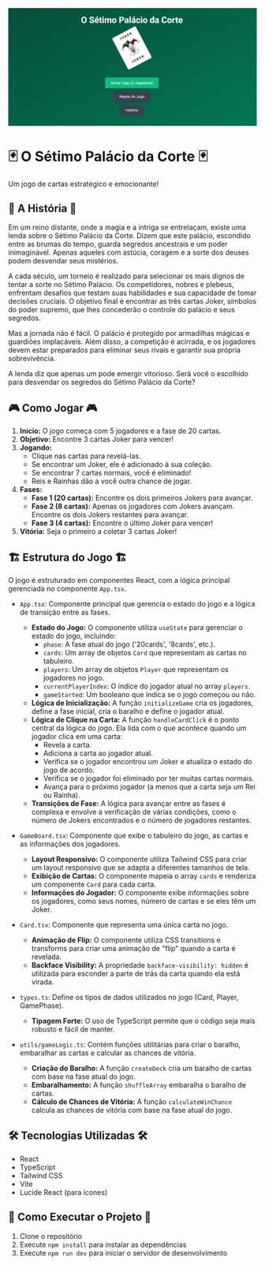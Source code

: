 <img src="o palhaço.png" alt="Texto alternativo" width="600"/>



# 🃏 O Sétimo Palácio da Corte 🃏

Um jogo de cartas estratégico e emocionante!

## 📜 A História 📜

Em um reino distante, onde a magia e a intriga se entrelaçam, existe uma lenda sobre o Sétimo Palácio da Corte. Dizem que este palácio, escondido entre as brumas do tempo, guarda segredos ancestrais e um poder inimaginável. Apenas aqueles com astúcia, coragem e a sorte dos deuses podem desvendar seus mistérios.

A cada século, um torneio é realizado para selecionar os mais dignos de tentar a sorte no Sétimo Palácio. Os competidores, nobres e plebeus, enfrentam desafios que testam suas habilidades e sua capacidade de tomar decisões cruciais. O objetivo final é encontrar as três cartas Joker, símbolos do poder supremo, que lhes concederão o controle do palácio e seus segredos.

Mas a jornada não é fácil. O palácio é protegido por armadilhas mágicas e guardiões implacáveis. Além disso, a competição é acirrada, e os jogadores devem estar preparados para eliminar seus rivais e garantir sua própria sobrevivência.

A lenda diz que apenas um pode emergir vitorioso. Será você o escolhido para desvendar os segredos do Sétimo Palácio da Corte?

## 🎮 Como Jogar 🎮

1.  **Início:** O jogo começa com 5 jogadores e a fase de 20 cartas.
2.  **Objetivo:** Encontre 3 cartas Joker para vencer!
3.  **Jogando:**
    *   Clique nas cartas para revelá-las.
    *   Se encontrar um Joker, ele é adicionado à sua coleção.
    *   Se encontrar 7 cartas normais, você é eliminado!
    *   Reis e Rainhas dão a você outra chance de jogar.
4.  **Fases:**
    *   **Fase 1 (20 cartas):** Encontre os dois primeiros Jokers para avançar.
    *   **Fase 2 (8 cartas):** Apenas os jogadores com Jokers avançam. Encontre os dois Jokers restantes para avançar.
    *   **Fase 3 (4 cartas):** Encontre o último Joker para vencer!
5.  **Vitória:** Seja o primeiro a coletar 3 cartas Joker!

## 🏗️ Estrutura do Jogo 🏗️

O jogo é estruturado em componentes React, com a lógica principal gerenciada no componente `App.tsx`.

*   `App.tsx`: Componente principal que gerencia o estado do jogo e a lógica de transição entre as fases.

    *   **Estado do Jogo:** O componente utiliza `useState` para gerenciar o estado do jogo, incluindo:
        *   `phase`: A fase atual do jogo ('20cards', '8cards', etc.).
        *   `cards`: Um array de objetos `Card` que representam as cartas no tabuleiro.
        *   `players`: Um array de objetos `Player` que representam os jogadores no jogo.
        *   `currentPlayerIndex`: O índice do jogador atual no array `players`.
        *   `gameStarted`: Um booleano que indica se o jogo começou ou não.
    *   **Lógica de Inicialização:** A função `initializeGame` cria os jogadores, define a fase inicial, cria o baralho e define o jogador atual.
    *   **Lógica de Clique na Carta:** A função `handleCardClick` é o ponto central da lógica do jogo. Ela lida com o que acontece quando um jogador clica em uma carta:
        *   Revela a carta.
        *   Adiciona a carta ao jogador atual.
        *   Verifica se o jogador encontrou um Joker e atualiza o estado do jogo de acordo.
        *   Verifica se o jogador foi eliminado por ter muitas cartas normais.
        *   Avança para o próximo jogador (a menos que a carta seja um Rei ou Rainha).
    *   **Transições de Fase:** A lógica para avançar entre as fases é complexa e envolve a verificação de várias condições, como o número de Jokers encontrados e o número de jogadores restantes.
*   `GameBoard.tsx`: Componente que exibe o tabuleiro do jogo, as cartas e as informações dos jogadores.

    *   **Layout Responsivo:** O componente utiliza Tailwind CSS para criar um layout responsivo que se adapta a diferentes tamanhos de tela.
    *   **Exibição de Cartas:** O componente mapeia o array `cards` e renderiza um componente `Card` para cada carta.
    *   **Informações do Jogador:** O componente exibe informações sobre os jogadores, como seus nomes, número de cartas e se eles têm um Joker.
*   `Card.tsx`: Componente que representa uma única carta no jogo.

    *   **Animação de Flip:** O componente utiliza CSS transitions e transforms para criar uma animação de "flip" quando a carta é revelada.
    *   **Backface Visibility:** A propriedade `backface-visibility: hidden` é utilizada para esconder a parte de trás da carta quando ela está virada.
*   `types.ts`: Define os tipos de dados utilizados no jogo (Card, Player, GamePhase).

    *   **Tipagem Forte:** O uso de TypeScript permite que o código seja mais robusto e fácil de manter.
*   `utils/gameLogic.ts`: Contém funções utilitárias para criar o baralho, embaralhar as cartas e calcular as chances de vitória.

    *   **Criação do Baralho:** A função `createDeck` cria um baralho de cartas com base na fase atual do jogo.
    *   **Embaralhamento:** A função `shuffleArray` embaralha o baralho de cartas.
    *   **Cálculo de Chances de Vitória:** A função `calculateWinChance` calcula as chances de vitória com base na fase atual do jogo.

## 🛠️ Tecnologias Utilizadas 🛠️

*   React
*   TypeScript
*   Tailwind CSS
*   Vite
*   Lucide React (para ícones)

## 🚀 Como Executar o Projeto 🚀

1.  Clone o repositório
2.  Execute `npm install` para instalar as dependências
3.  Execute `npm run dev` para iniciar o servidor de desenvolvimento

